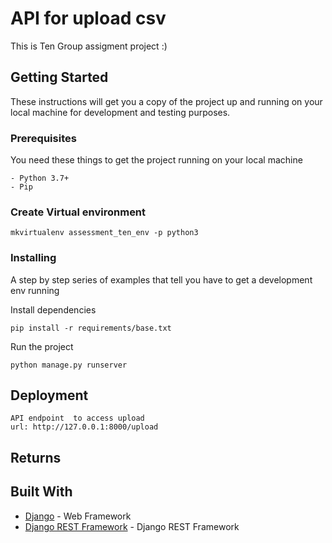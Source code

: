 # API for upload csv

This is Ten Group assigment project :)

## Getting Started

These instructions will get you a copy of the project up and running on your local machine for development and testing purposes. 

### Prerequisites

You need these things to get the project running on your local machine

```
- Python 3.7+
- Pip
```

### Create Virtual environment

```
mkvirtualenv assessment_ten_env -p python3
```

### Installing

A step by step series of examples that tell you have to get a development env running

Install dependencies

```
pip install -r requirements/base.txt
```


Run the project

```
python manage.py runserver
```

## Deployment

```
API endpoint  to access upload
url: http://127.0.0.1:8000/upload
```

## Returns 




## Built With

- [Django](http://www.djangoproject.com/) - Web Framework
- [Django REST Framework](https://www.djangorestframework.org/) - Django REST Framework
